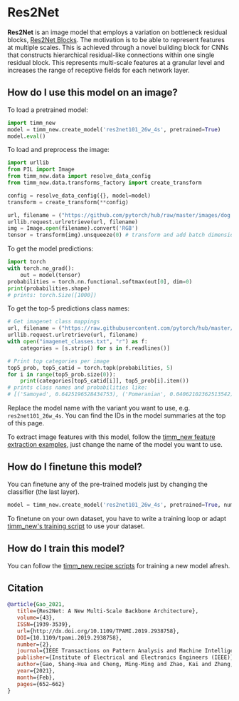# Res2Net

**Res2Net** is an image model that employs a variation on bottleneck residual blocks, [Res2Net Blocks](https://paperswithcode.com/method/res2net-block). The motivation is to be able to represent features at multiple scales. This is achieved through a novel building block for CNNs that constructs hierarchical residual-like connections within one single residual block. This represents multi-scale features at a granular level and increases the range of receptive fields for each network layer.

## How do I use this model on an image?
To load a pretrained model:

```python
import timm_new
model = timm_new.create_model('res2net101_26w_4s', pretrained=True)
model.eval()
```

To load and preprocess the image:
```python
import urllib
from PIL import Image
from timm_new.data import resolve_data_config
from timm_new.data.transforms_factory import create_transform

config = resolve_data_config({}, model=model)
transform = create_transform(**config)

url, filename = ("https://github.com/pytorch/hub/raw/master/images/dog.jpg", "dog.jpg")
urllib.request.urlretrieve(url, filename)
img = Image.open(filename).convert('RGB')
tensor = transform(img).unsqueeze(0) # transform and add batch dimension
```

To get the model predictions:
```python
import torch
with torch.no_grad():
    out = model(tensor)
probabilities = torch.nn.functional.softmax(out[0], dim=0)
print(probabilities.shape)
# prints: torch.Size([1000])
```

To get the top-5 predictions class names:
```python
# Get imagenet class mappings
url, filename = ("https://raw.githubusercontent.com/pytorch/hub/master/imagenet_classes.txt", "imagenet_classes.txt")
urllib.request.urlretrieve(url, filename)
with open("imagenet_classes.txt", "r") as f:
    categories = [s.strip() for s in f.readlines()]

# Print top categories per image
top5_prob, top5_catid = torch.topk(probabilities, 5)
for i in range(top5_prob.size(0)):
    print(categories[top5_catid[i]], top5_prob[i].item())
# prints class names and probabilities like:
# [('Samoyed', 0.6425196528434753), ('Pomeranian', 0.04062102362513542), ('keeshond', 0.03186424449086189), ('white wolf', 0.01739676296710968), ('Eskimo dog', 0.011717947199940681)]
```

Replace the model name with the variant you want to use, e.g. `res2net101_26w_4s`. You can find the IDs in the model summaries at the top of this page.

To extract image features with this model, follow the [timm_new feature extraction examples](https://rwightman.github.io/pytorch-image-models/feature_extraction/), just change the name of the model you want to use.

## How do I finetune this model?
You can finetune any of the pre-trained models just by changing the classifier (the last layer).
```python
model = timm_new.create_model('res2net101_26w_4s', pretrained=True, num_classes=NUM_FINETUNE_CLASSES)
```
To finetune on your own dataset, you have to write a training loop or adapt [timm_new's training
script](https://github.com/rwightman/pytorch-image-models/blob/master/train.py) to use your dataset.

## How do I train this model?

You can follow the [timm_new recipe scripts](https://rwightman.github.io/pytorch-image-models/scripts/) for training a new model afresh.

## Citation

```BibTeX
@article{Gao_2021,
   title={Res2Net: A New Multi-Scale Backbone Architecture},
   volume={43},
   ISSN={1939-3539},
   url={http://dx.doi.org/10.1109/TPAMI.2019.2938758},
   DOI={10.1109/tpami.2019.2938758},
   number={2},
   journal={IEEE Transactions on Pattern Analysis and Machine Intelligence},
   publisher={Institute of Electrical and Electronics Engineers (IEEE)},
   author={Gao, Shang-Hua and Cheng, Ming-Ming and Zhao, Kai and Zhang, Xin-Yu and Yang, Ming-Hsuan and Torr, Philip},
   year={2021},
   month={Feb},
   pages={652–662}
}
```

<!--
Type: model-index
Collections:
- Name: Res2Net
  Paper:
    Title: 'Res2Net: A New Multi-scale Backbone Architecture'
    URL: https://paperswithcode.com/paper/res2net-a-new-multi-scale-backbone
Models:
- Name: res2net101_26w_4s
  In Collection: Res2Net
  Metadata:
    FLOPs: 10415881200
    Parameters: 45210000
    File Size: 181456059
    Architecture:
    - Batch Normalization
    - Convolution
    - Global Average Pooling
    - ReLU
    - Res2Net Block
    Tasks:
    - Image Classification
    Training Techniques:
    - SGD with Momentum
    - Weight Decay
    Training Data:
    - ImageNet
    Training Resources: 4x Titan Xp GPUs
    ID: res2net101_26w_4s
    LR: 0.1
    Epochs: 100
    Crop Pct: '0.875'
    Momentum: 0.9
    Batch Size: 256
    Image Size: '224'
    Weight Decay: 0.0001
    Interpolation: bilinear
  Code: https://github.com/rwightman/pytorch-image-models/blob/d8e69206be253892b2956341fea09fdebfaae4e3/timm_new/models/res2net.py#L152
  Weights: https://github.com/rwightman/pytorch-image-models/releases/download/v0.1-res2net/res2net101_26w_4s-02a759a1.pth
  Results:
  - Task: Image Classification
    Dataset: ImageNet
    Metrics:
      Top 1 Accuracy: 79.19%
      Top 5 Accuracy: 94.43%
- Name: res2net50_14w_8s
  In Collection: Res2Net
  Metadata:
    FLOPs: 5403546768
    Parameters: 25060000
    File Size: 100638543
    Architecture:
    - Batch Normalization
    - Convolution
    - Global Average Pooling
    - ReLU
    - Res2Net Block
    Tasks:
    - Image Classification
    Training Techniques:
    - SGD with Momentum
    - Weight Decay
    Training Data:
    - ImageNet
    Training Resources: 4x Titan Xp GPUs
    ID: res2net50_14w_8s
    LR: 0.1
    Epochs: 100
    Crop Pct: '0.875'
    Momentum: 0.9
    Batch Size: 256
    Image Size: '224'
    Weight Decay: 0.0001
    Interpolation: bilinear
  Code: https://github.com/rwightman/pytorch-image-models/blob/d8e69206be253892b2956341fea09fdebfaae4e3/timm_new/models/res2net.py#L196
  Weights: https://github.com/rwightman/pytorch-image-models/releases/download/v0.1-res2net/res2net50_14w_8s-6527dddc.pth
  Results:
  - Task: Image Classification
    Dataset: ImageNet
    Metrics:
      Top 1 Accuracy: 78.14%
      Top 5 Accuracy: 93.86%
- Name: res2net50_26w_4s
  In Collection: Res2Net
  Metadata:
    FLOPs: 5499974064
    Parameters: 25700000
    File Size: 103110087
    Architecture:
    - Batch Normalization
    - Convolution
    - Global Average Pooling
    - ReLU
    - Res2Net Block
    Tasks:
    - Image Classification
    Training Techniques:
    - SGD with Momentum
    - Weight Decay
    Training Data:
    - ImageNet
    Training Resources: 4x Titan Xp GPUs
    ID: res2net50_26w_4s
    LR: 0.1
    Epochs: 100
    Crop Pct: '0.875'
    Momentum: 0.9
    Batch Size: 256
    Image Size: '224'
    Weight Decay: 0.0001
    Interpolation: bilinear
  Code: https://github.com/rwightman/pytorch-image-models/blob/d8e69206be253892b2956341fea09fdebfaae4e3/timm_new/models/res2net.py#L141
  Weights: https://github.com/rwightman/pytorch-image-models/releases/download/v0.1-res2net/res2net50_26w_4s-06e79181.pth
  Results:
  - Task: Image Classification
    Dataset: ImageNet
    Metrics:
      Top 1 Accuracy: 77.99%
      Top 5 Accuracy: 93.85%
- Name: res2net50_26w_6s
  In Collection: Res2Net
  Metadata:
    FLOPs: 8130156528
    Parameters: 37050000
    File Size: 148603239
    Architecture:
    - Batch Normalization
    - Convolution
    - Global Average Pooling
    - ReLU
    - Res2Net Block
    Tasks:
    - Image Classification
    Training Techniques:
    - SGD with Momentum
    - Weight Decay
    Training Data:
    - ImageNet
    Training Resources: 4x Titan Xp GPUs
    ID: res2net50_26w_6s
    LR: 0.1
    Epochs: 100
    Crop Pct: '0.875'
    Momentum: 0.9
    Batch Size: 256
    Image Size: '224'
    Weight Decay: 0.0001
    Interpolation: bilinear
  Code: https://github.com/rwightman/pytorch-image-models/blob/d8e69206be253892b2956341fea09fdebfaae4e3/timm_new/models/res2net.py#L163
  Weights: https://github.com/rwightman/pytorch-image-models/releases/download/v0.1-res2net/res2net50_26w_6s-19041792.pth
  Results:
  - Task: Image Classification
    Dataset: ImageNet
    Metrics:
      Top 1 Accuracy: 78.57%
      Top 5 Accuracy: 94.12%
- Name: res2net50_26w_8s
  In Collection: Res2Net
  Metadata:
    FLOPs: 10760338992
    Parameters: 48400000
    File Size: 194085165
    Architecture:
    - Batch Normalization
    - Convolution
    - Global Average Pooling
    - ReLU
    - Res2Net Block
    Tasks:
    - Image Classification
    Training Techniques:
    - SGD with Momentum
    - Weight Decay
    Training Data:
    - ImageNet
    Training Resources: 4x Titan Xp GPUs
    ID: res2net50_26w_8s
    LR: 0.1
    Epochs: 100
    Crop Pct: '0.875'
    Momentum: 0.9
    Batch Size: 256
    Image Size: '224'
    Weight Decay: 0.0001
    Interpolation: bilinear
  Code: https://github.com/rwightman/pytorch-image-models/blob/d8e69206be253892b2956341fea09fdebfaae4e3/timm_new/models/res2net.py#L174
  Weights: https://github.com/rwightman/pytorch-image-models/releases/download/v0.1-res2net/res2net50_26w_8s-2c7c9f12.pth
  Results:
  - Task: Image Classification
    Dataset: ImageNet
    Metrics:
      Top 1 Accuracy: 79.19%
      Top 5 Accuracy: 94.37%
- Name: res2net50_48w_2s
  In Collection: Res2Net
  Metadata:
    FLOPs: 5375291520
    Parameters: 25290000
    File Size: 101421406
    Architecture:
    - Batch Normalization
    - Convolution
    - Global Average Pooling
    - ReLU
    - Res2Net Block
    Tasks:
    - Image Classification
    Training Techniques:
    - SGD with Momentum
    - Weight Decay
    Training Data:
    - ImageNet
    Training Resources: 4x Titan Xp GPUs
    ID: res2net50_48w_2s
    LR: 0.1
    Epochs: 100
    Crop Pct: '0.875'
    Momentum: 0.9
    Batch Size: 256
    Image Size: '224'
    Weight Decay: 0.0001
    Interpolation: bilinear
  Code: https://github.com/rwightman/pytorch-image-models/blob/d8e69206be253892b2956341fea09fdebfaae4e3/timm_new/models/res2net.py#L185
  Weights: https://github.com/rwightman/pytorch-image-models/releases/download/v0.1-res2net/res2net50_48w_2s-afed724a.pth
  Results:
  - Task: Image Classification
    Dataset: ImageNet
    Metrics:
      Top 1 Accuracy: 77.53%
      Top 5 Accuracy: 93.56%
-->
